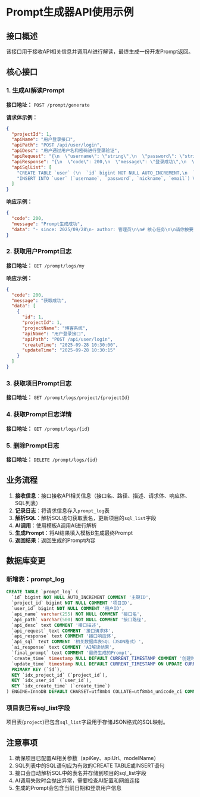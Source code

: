 # Prompt生成器API使用示例

## 接口概述

该接口用于接收API相关信息并调用AI进行解读，最终生成一份开发Prompt返回。

## 核心接口

### 1. 生成AI解读Prompt

**接口地址：** `POST /prompt/generate`

**请求体示例：**
```json
{
  "projectId": 1,
  "apiName": "用户登录接口",
  "apiPath": "POST /api/user/login",
  "apiDesc": "用户通过用户名和密码进行登录验证",
  "apiRequest": "{\n  \"username\": \"string\",\n  \"password\": \"string\"\n}",
  "apiResponse": "{\n  \"code\": 200,\n  \"message\": \"登录成功\",\n  \"data\": {\n    \"userId\": 1,\n    \"username\": \"admin\",\n    \"nickname\": \"管理员\",\n    \"token\": \"eyJhbGciOiJIUzI1NiJ9...\"\n  }\n}",
  "apiSqlList": [
    "CREATE TABLE `user` (\n  `id` bigint NOT NULL AUTO_INCREMENT,\n  `username` varchar(50) NOT NULL,\n  `password` varchar(255) NOT NULL,\n  `nickname` varchar(50) DEFAULT NULL,\n  `email` varchar(100) DEFAULT NULL,\n  `phone` varchar(20) DEFAULT NULL,\n  `avatar` varchar(255) DEFAULT NULL,\n  `status` int DEFAULT '1',\n  `create_time` timestamp NULL DEFAULT CURRENT_TIMESTAMP,\n  `update_time` timestamp NULL DEFAULT CURRENT_TIMESTAMP ON UPDATE CURRENT_TIMESTAMP,\n  PRIMARY KEY (`id`),\n  UNIQUE KEY `uk_username` (`username`)\n) ENGINE=InnoDB DEFAULT CHARSET=utf8mb4;",
    "INSERT INTO `user` (`username`, `password`, `nickname`, `email`) VALUES ('admin', '$2a$10$7JB720yubVSQLVOO2X0oHeY5L1KxjqVn5f5OiWTzvUp2TiMcBLe.a', '管理员', 'admin@example.com');"
  ]
}
```

**响应示例：**
```json
{
  "code": 200,
  "message": "Prompt生成成功",
  "data": "- since: 2025/09/28\n- author: 管理员\n\n# 核心任务\n\n请你按要求完成用户登录接口的开发\n\n# 开发规范\n[项目开发规范内容]\n\n# 开发示例\n[项目示例代码路径]\n\n# 接口API\n\n**接口路径**\n```http\nPOST /api/user/login\n```\n\n**请求体：**\n| 参数 | 类型 | 必填 | 说明 |\n| ---- | ---- | ---- | ---- |\n| username | string | 是 | 用户名 |\n| password | string | 是 | 密码 |\n\n**响应结构：**\n| 响应报文字段 | 主数据库源 | 关联数据源 | 逻辑描述 |\n| ------------ | ---------- | ---------- | -------- |\n| userId | user.id | - | 用户主键ID |\n| username | user.username | - | 用户名 |\n| nickname | user.nickname | - | 用户昵称 |\n| token | - | JWT生成 | 登录令牌 |\n\n**关联数据库表：**\n表1：user表\n[具体的表结构信息]\n\n**接口数据源关系**\n[AI分析的数据源关系]"
}
```

### 2. 获取用户Prompt日志

**接口地址：** `GET /prompt/logs/my`

**响应示例：**
```json
{
  "code": 200,
  "message": "获取成功",
  "data": [
    {
      "id": 1,
      "projectId": 1,
      "projectName": "博客系统",
      "apiName": "用户登录接口",
      "apiPath": "POST /api/user/login",
      "createTime": "2025-09-28 10:30:00",
      "updateTime": "2025-09-28 10:30:15"
    }
  ]
}
```

### 3. 获取项目Prompt日志

**接口地址：** `GET /prompt/logs/project/{projectId}`

### 4. 获取Prompt日志详情

**接口地址：** `GET /prompt/logs/{id}`

### 5. 删除Prompt日志

**接口地址：** `DELETE /prompt/logs/{id}`

## 业务流程

1. **接收信息**：接口接收API相关信息（接口名、路径、描述、请求体、响应体、SQL列表）
2. **记录日志**：将请求信息存入`prompt_log`表
3. **解析SQL**：解析SQL语句获取表名，更新项目的`sql_list`字段
4. **AI调用**：使用模板A调用AI进行解析
5. **生成Prompt**：将AI结果填入模板B生成最终Prompt
6. **返回结果**：返回生成的Prompt内容

## 数据库变更

### 新增表：prompt_log

```sql
CREATE TABLE `prompt_log` (
  `id` bigint NOT NULL AUTO_INCREMENT COMMENT '主键ID',
  `project_id` bigint NOT NULL COMMENT '项目ID',
  `user_id` bigint NOT NULL COMMENT '用户ID',
  `api_name` varchar(255) NOT NULL COMMENT '接口名',
  `api_path` varchar(500) NOT NULL COMMENT '接口路径',
  `api_desc` text COMMENT '接口描述',
  `api_request` text COMMENT '接口请求体',
  `api_response` text COMMENT '接口响应体',
  `api_sql` text COMMENT '相关数据库表SQL（JSON格式）',
  `ai_response` text COMMENT 'AI解读结果',
  `final_prompt` text COMMENT '最终生成的Prompt',
  `create_time` timestamp NULL DEFAULT CURRENT_TIMESTAMP COMMENT '创建时间',
  `update_time` timestamp NULL DEFAULT CURRENT_TIMESTAMP ON UPDATE CURRENT_TIMESTAMP COMMENT '更新时间',
  PRIMARY KEY (`id`),
  KEY `idx_project_id` (`project_id`),
  KEY `idx_user_id` (`user_id`),
  KEY `idx_create_time` (`create_time`)
) ENGINE=InnoDB DEFAULT CHARSET=utf8mb4 COLLATE=utf8mb4_unicode_ci COMMENT='AI解读请求日志表';
```

### 项目表已有sql_list字段

项目表(`project`)已包含`sql_list`字段用于存储JSON格式的SQL映射。

## 注意事项

1. 确保项目已配置AI相关参数（apiKey、apiUrl、modelName）
2. SQL列表中的SQL语句应为有效的CREATE TABLE或INSERT语句
3. 接口会自动解析SQL中的表名并存储到项目的sql_list字段
4. AI调用失败时会抛出异常，需要检查AI配置和网络连接
5. 生成的Prompt会包含当前日期和登录用户信息
